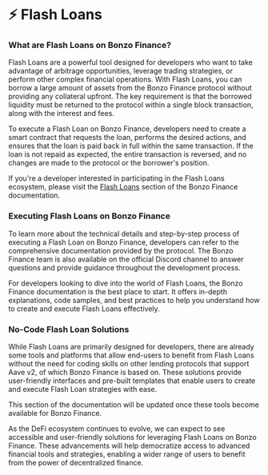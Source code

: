 # ⚡ Flash Loans

### **What are Flash Loans on Bonzo Finance?**

Flash Loans are a powerful tool designed for developers who want to take advantage of arbitrage opportunities, leverage trading strategies, or perform other complex financial operations. With Flash Loans, you can borrow a large amount of assets from the Bonzo Finance protocol without providing any collateral upfront. The key requirement is that the borrowed liquidity must be returned to the protocol within a single block transaction, along with the interest and fees.

To execute a Flash Loan on Bonzo Finance, developers need to create a smart contract that requests the loan, performs the desired actions, and ensures that the loan is paid back in full within the same transaction. If the loan is not repaid as expected, the entire transaction is reversed, and no changes are made to the protocol or the borrower's position.

If you're a developer interested in participating in the Flash Loans ecosystem, please visit the [Flash Loans](https://docs.bonzo.finance/hub/developer/flash-loans) section of the Bonzo Finance documentation.

### **Executing Flash Loans on Bonzo Finance**

To learn more about the technical details and step-by-step process of executing a Flash Loan on Bonzo Finance, developers can refer to the comprehensive documentation provided by the protocol. The Bonzo Finance team is also available on the official Discord channel to answer questions and provide guidance throughout the development process.

For developers looking to dive into the world of Flash Loans, the Bonzo Finance documentation is the best place to start. It offers in-depth explanations, code samples, and best practices to help you understand how to create and execute Flash Loans effectively.

### **No-Code Flash Loan Solutions**

While Flash Loans are primarily designed for developers, there are already some tools and platforms that allow end-users to benefit from Flash Loans without the need for coding skills on other lending protocols that support Aave v2, of which Bonzo Finance is based on. These solutions provide user-friendly interfaces and pre-built templates that enable users to create and execute Flash Loan strategies with ease.

This section of the documentation will be updated once these tools become available for Bonzo Finance.

As the DeFi ecosystem continues to evolve, we can expect to see accessible and user-friendly solutions for leveraging Flash Loans on Bonzo Finance. These advancements will help democratize access to advanced financial tools and strategies, enabling a wider range of users to benefit from the power of decentralized finance.
